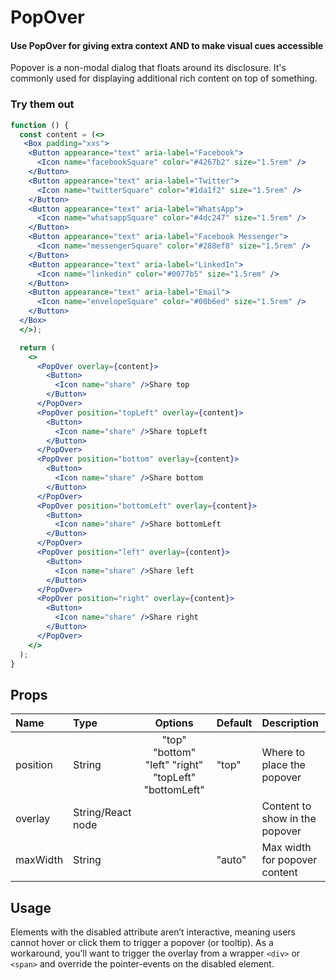 # PopOver

#### Use PopOver for giving extra context AND to make visual cues accessible

Popover is a non-modal dialog that floats around its disclosure. It's
commonly used for displaying additional rich content on top of something.

### Try them out

```.jsx
function () {
  const content = (<>
   <Box padding="xxs">
    <Button appearance="text" aria-label="Facebook">
      <Icon name="facebookSquare" color="#4267b2" size="1.5rem" />
    </Button>
    <Button appearance="text" aria-label="Twitter">
      <Icon name="twitterSquare" color="#1da1f2" size="1.5rem" />
    </Button>
    <Button appearance="text" aria-label="WhatsApp">
      <Icon name="whatsappSquare" color="#4dc247" size="1.5rem" />
    </Button>
    <Button appearance="text" aria-label="Facebook Messenger">
      <Icon name="messengerSquare" color="#288ef8" size="1.5rem" />
    </Button>
    <Button appearance="text" aria-label="LinkedIn">
      <Icon name="linkedin" color="#0077b5" size="1.5rem" />
    </Button>
    <Button appearance="text" aria-label="Email">
      <Icon name="envelopeSquare" color="#00b6ed" size="1.5rem" />
    </Button>
  </Box>
  </>);

  return (
    <>
      <PopOver overlay={content}>
        <Button>
          <Icon name="share" />Share top
        </Button>
      </PopOver>
      <PopOver position="topLeft" overlay={content}>
        <Button>
          <Icon name="share" />Share topLeft
        </Button>
      </PopOver>
      <PopOver position="bottom" overlay={content}>
        <Button>
          <Icon name="share" />Share bottom
        </Button>
      </PopOver>
      <PopOver position="bottomLeft" overlay={content}>
        <Button>
          <Icon name="share" />Share bottomLeft
        </Button>
      </PopOver>
      <PopOver position="left" overlay={content}>
        <Button>
          <Icon name="share" />Share left
        </Button>
      </PopOver>
      <PopOver position="right" overlay={content}>
        <Button>
          <Icon name="share" />Share right
        </Button>
      </PopOver>
    </>
  );
}
```

## Props

| Name     | Type              |                       Options                        | Default | Description                    |
| :------- | :---------------- | :--------------------------------------------------: | :------ | :----------------------------- |
| position | String            | "top" "bottom" "left" "right" "topLeft" "bottomLeft" | "top"   | Where to place the popover     |
| overlay  | String/React node |                                                      |         | Content to show in the popover |
| maxWidth | String            |                                                      | "auto"  | Max width for popover content  |

## Usage

Elements with the disabled attribute aren’t interactive, meaning users cannot
hover or click them to trigger a popover (or tooltip). As a workaround, you’ll
want to trigger the overlay from a wrapper `<div>` or `<span>` and override the
pointer-events on the disabled element.
